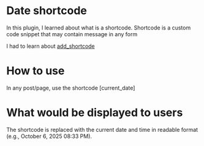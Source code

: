 # Date shortcode
In this plugin, I learned about what is a shortcode. Shortcode is a custom code snippet that may contain message in any form

I had to learn about [add_shortcode](https://developer.wordpress.org/reference/functions/add_shortcode/)

# How to use
In any post/page, use the shortcode [current_date]

# What would be displayed to users
The shortcode is replaced with the current date and time in readable format (e.g., October 6, 2025 08:33 PM).